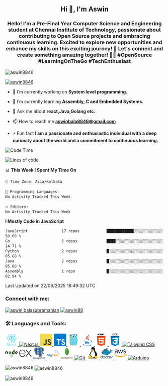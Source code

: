 <h2 align="center">Hi 👋, I'm Aswin</h1>
<h3 align="center">Hello! I'm a Pre-Final Year Computer Science and Engineering student at Chennai Institute of Technology, passionate about contributing to Open Source projects and embracing continuous learning. Excited to explore new opportunities and enhance my skills on this exciting journey! 🚀 Let's connect and create something amazing together! 👨‍💻 #OpenSource #LearningOnTheGo #TechEnthusiast</h3>

<p align="left"> <img src="https://komarev.com/ghpvc/?username=aswin8846&label=Profile%20views&color=0e75b6&style=flat" alt="aswin8846" /> </p>

<p align="left"> <a href="https://github.com/ryo-ma/github-profile-trophy"><img src="https://github-profile-trophy.vercel.app/?username=aswin8846" alt="aswin8846" /></a> </p>

- 🔭 I’m currently working on **System level programming.**

- 🌱 I’m currently learning **Assembly, C and Embedded Systems.**

- 💬 Ask me about **react,Java,Golang etc.**

- 📫 How to reach me **aswinbala8846@gmail.com**

- ⚡ Fun fact **I am a passionate and enthusiastic individual with a deep curiosity about the world and a commitment to continuous learning.**

<!--START_SECTION:waka-->
![Code Time](http://img.shields.io/badge/Code%20Time-151%20hrs%2027%20mins-blue)

![Lines of code](https://img.shields.io/badge/From%20Hello%20World%20I%27ve%20Written-573.3%20thousand%20lines%20of%20code-blue)

📊 **This Week I Spent My Time On** 

```text
🕑︎ Time Zone: Asia/Kolkata

💬 Programming Languages: 
No Activity Tracked This Week

🔥 Editors: 
No Activity Tracked This Week
```

**I Mostly Code in JavaScript** 

```text
JavaScript               17 repos            ████████████░░░░░░░░░░░░░   50.00 % 
Go                       5 repos             ████░░░░░░░░░░░░░░░░░░░░░   14.71 % 
Python                   2 repos             █░░░░░░░░░░░░░░░░░░░░░░░░   05.88 % 
Java                     2 repos             █░░░░░░░░░░░░░░░░░░░░░░░░   05.88 % 
Assembly                 1 repo              █░░░░░░░░░░░░░░░░░░░░░░░░   02.94 % 
```




 Last Updated on 22/06/2025 18:49:32 UTC
<!--END_SECTION:waka-->

<h3 align="left">Connect with me:</h3>
<p align="left">
<a href="https://www.linkedin.com/in/b-a-aswin-b4a74525b/" target="blank"><img align="center" src="https://raw.githubusercontent.com/rahuldkjain/github-profile-readme-generator/master/src/images/icons/Social/linked-in-alt.svg" alt="aswin balasubramanian" height="30" width="40" /></a>
<a href="https://www.leetcode.com/aswin88" target="blank"><img align="center" src="https://raw.githubusercontent.com/rahuldkjain/github-profile-readme-generator/master/src/images/icons/Social/leet-code.svg" alt="aswin88" height="30" width="40" /></a>
</p>


### 🛠️ Languages and Tools:  

<p align="left">  
  <a href="https://reactjs.org/" target="_blank" rel="noreferrer">  
    <img src="https://raw.githubusercontent.com/devicons/devicon/master/icons/react/react-original-wordmark.svg" alt="React.js" width="40" height="40"/>  
  </a>  
  <a href="https://nextjs.org/" target="_blank" rel="noreferrer">  
    <img src="https://upload.wikimedia.org/wikipedia/commons/8/8e/Nextjs-logo.svg" alt="Next.js" width="40" height="40"/>  
  </a>  
  <a href="https://developer.mozilla.org/en-US/docs/Web/JavaScript" target="_blank" rel="noreferrer">  
    <img src="https://raw.githubusercontent.com/devicons/devicon/master/icons/javascript/javascript-original.svg" alt="JavaScript" width="40" height="40"/>  
  </a>  
  <a href="https://www.typescriptlang.org/" target="_blank" rel="noreferrer">  
    <img src="https://raw.githubusercontent.com/devicons/devicon/master/icons/typescript/typescript-original.svg" alt="TypeScript" width="40" height="40"/>  
  </a>  
  <a href="https://go.dev/" target="_blank" rel="noreferrer">  
    <img src="https://raw.githubusercontent.com/devicons/devicon/master/icons/go/go-original.svg" alt="Golang" width="40" height="40"/>  
  </a>  
  <a href="https://www.java.com" target="_blank" rel="noreferrer">  
    <img src="https://raw.githubusercontent.com/devicons/devicon/master/icons/java/java-original.svg" alt="Java" width="40" height="40"/>  
  </a>  
  <a href="https://www.w3.org/html/" target="_blank" rel="noreferrer">  
    <img src="https://raw.githubusercontent.com/devicons/devicon/master/icons/html5/html5-original-wordmark.svg" alt="HTML5" width="40" height="40"/>  
  </a>  
  <a href="https://www.w3schools.com/css/" target="_blank" rel="noreferrer">  
    <img src="https://raw.githubusercontent.com/devicons/devicon/master/icons/css3/css3-original-wordmark.svg" alt="CSS3" width="40" height="40"/>  
  </a>  
  <a href="https://tailwindcss.com/" target="_blank" rel="noreferrer">  
    <img src="https://www.vectorlogo.zone/logos/tailwindcss/tailwindcss-icon.svg" alt="Tailwind CSS" width="40" height="40"/>  
  </a>  
  <a href="https://nodejs.org" target="_blank" rel="noreferrer">  
    <img src="https://raw.githubusercontent.com/devicons/devicon/master/icons/nodejs/nodejs-original-wordmark.svg" alt="Node.js" width="40" height="40"/>  
  </a>  
  <a href="https://expressjs.com" target="_blank" rel="noreferrer">  
    <img src="https://raw.githubusercontent.com/devicons/devicon/master/icons/express/express-original.svg" alt="Express.js" width="40" height="40"/>  
  </a>  
  <a href="https://www.postgresql.org" target="_blank" rel="noreferrer">  
    <img src="https://raw.githubusercontent.com/devicons/devicon/master/icons/postgresql/postgresql-original-wordmark.svg" alt="PostgreSQL" width="40" height="40"/>  
  </a>  
  <a href="https://www.mysql.com/" target="_blank" rel="noreferrer">  
    <img src="https://raw.githubusercontent.com/devicons/devicon/master/icons/mysql/mysql-original-wordmark.svg" alt="MySQL" width="40" height="40"/>  
  </a>  
  <a href="https://www.mongodb.com/" target="_blank" rel="noreferrer">  
    <img src="https://raw.githubusercontent.com/devicons/devicon/master/icons/mongodb/mongodb-original-wordmark.svg" alt="MongoDB" width="40" height="40"/>  
  </a>  
  <a href="https://git-scm.com/" target="_blank" rel="noreferrer">  
    <img src="https://www.vectorlogo.zone/logos/git-scm/git-scm-icon.svg" alt="Git" width="40" height="40"/>  
  </a>  
  <a href="https://www.linux.org/" target="_blank" rel="noreferrer">  
    <img src="https://raw.githubusercontent.com/devicons/devicon/master/icons/linux/linux-original.svg" alt="Linux" width="40" height="40"/>  
  </a>  
  <a href="https://www.docker.com/" target="_blank" rel="noreferrer">  
    <img src="https://raw.githubusercontent.com/devicons/devicon/master/icons/docker/docker-original-wordmark.svg" alt="Docker" width="40" height="40"/>  
  </a>  
  <a href="https://aws.amazon.com/" target="_blank" rel="noreferrer">  
    <img src="https://raw.githubusercontent.com/devicons/devicon/master/icons/amazonwebservices/amazonwebservices-original-wordmark.svg" alt="AWS" width="40" height="40"/>  
  </a>  
  <a href="https://www.arduino.cc/" target="_blank" rel="noreferrer">  
    <img src="https://cdn.worldvectorlogo.com/logos/arduino-1.svg" alt="Arduino" width="40" height="40"/>  
  </a>  
</p>  
 

<p><img align="left" src="https://github-readme-stats.vercel.app/api/top-langs?username=aswin8846&show_icons=true&locale=en&layout=compact" alt="aswin8846" /></p>

<p>&nbsp;<img align="center" src="https://github-readme-stats.vercel.app/api?username=aswin8846&show_icons=true&locale=en" alt="aswin8846" /></p>

<p><img align="center" src="https://github-readme-streak-stats.herokuapp.com/?user=aswin8846&" alt="aswin8846" /></p>

